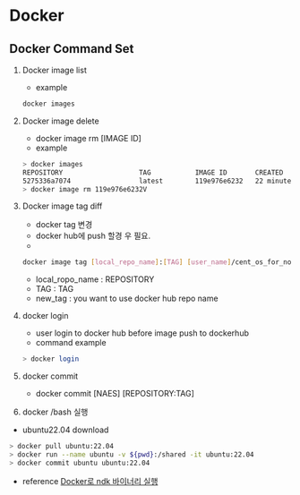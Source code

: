 # Docker 

## Docker Command Set

1. Docker image list
    - example
  
    ```bash
    docker images
    ```

2. Docker image delete
   - docker image rm [IMAGE ID]
   - example 
    ```bash
    > docker images
    REPOSITORY                   TAG           IMAGE ID       CREATED          SIZE
    5275336a7074                 latest        119e976e6232   22 minutes ago   1.43GB
    > docker image rm 119e976e6232V
    ```

3. Docker image tag diff
    - docker tag 변경
    - docker hub에 push 할경 우 필요. 
    - 
    ```bash
    docker image tag [local_repo_name]:[TAG] [user_name]/cent_os_for_node:[new_tag]
    ```
      - local_ropo_name : REPOSITORY 
      - TAG : TAG
      - new_tag : you want to use docker hub repo name

4. docker login
    - user login to docker hub before image push to dockerhub
    - command example
    ```bash
    > docker login
    ```
5. docker commit 
    - docker commit [NAES] [REPOSITORY:TAG]

6. docker /bash 실행

- ubuntu22.04 download

```sh
> docker pull ubuntu:22.04
> docker run --name ubuntu -v ${pwd}:/shared -it ubuntu:22.04
> docker commit ubuntu ubuntu:22.04
```

- reference 
[Docker로 ndk 바이너리 실행](https://ganadist.github.io/2018_12_29_docker_qemu_user_arm.html)   